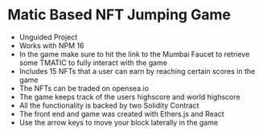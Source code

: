 # Matic Based NFT Jumping Game

* Unguided Project
* Works with NPM 16
* In the game make sure to hit the link to the Mumbai Faucet to retrieve some TMATIC to fully interact with the game
* Includes 15 NFTs that a user can earn by reaching certain scores in the game
* The NFTs can be traded on opensea.io 
* The game keeps track of the users highscore and world highscore
* All the functionality is backed by two Solidity Contract
* The front end and game was created with Ethers.js and React
* Use the arrow keys to move your block laterally in the game
